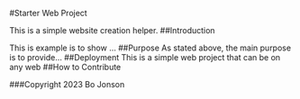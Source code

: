#Starter Web Project

This is a simple website creation helper.
##Introduction

This is example is to show ...
##Purpose
As stated above, the main purpose is to provide...
##Deployment
This is a simple web project that can be on any web
##How to Contribute

###Copyright
2023 Bo Jonson